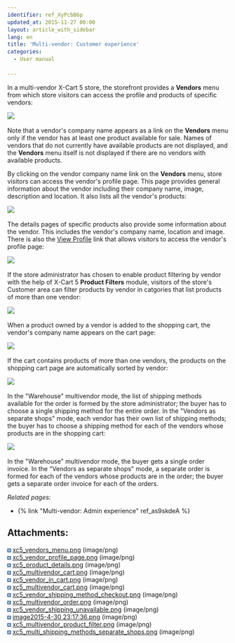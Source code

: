 ```yaml
---
identifier: ref_XyPcbB6p
updated_at: 2015-11-27 00:00
layout: article_with_sidebar
lang: en
title: 'Multi-vendor: Customer experience'
categories:
  - User manual

---
```



In a multi-vendor X-Cart 5 store, the storefront provides a **Vendors** menu from which store visitors can access the profile and products of specific vendors:

![]({{site.baseurl}}/attachments/8749408/8717013.png?effects=drop-shadow)

Note that a vendor's company name appears as a link on the **Vendors** menu only if the vendor has at least one product available for sale. Names of vendors that do not currently have available products are not displayed, and the **Vendors** menu itself is not displayed if there are no vendors with available products.

By clicking on the vendor company name link on the **Vendors** menu, store visitors can access the vendor's profile page. This page provides general information about the vendor including their company name, image, description and location. It also lists all the vendor's products:

![]({{site.baseurl}}/attachments/8749408/8717014.png?effects=drop-shadow)

The details pages of specific products also provide some information about the vendor. This includes the vendor's company name, location and image. There is also the <u>View Profile</u> link that allows visitors to access the vendor's profile page:

![]({{site.baseurl}}/attachments/8749408/8717015.png?effects=drop-shadow)

If the store administrator has chosen to enable product filtering by vendor with the help of X-Cart 5 **Product Filters** module, visitors of the store's Customer area can filter products by vendor in catgories that list products of more than one vendor:

![]({{site.baseurl}}/attachments/8749408/8717256.png?effects=drop-shadow)

When a product owned by a vendor is added to the shopping cart, the vendor's company name appears on the cart page:

![]({{site.baseurl}}/attachments/8749408/8717250.png?effects=drop-shadow)

If the cart contains products of more than one vendors, the products on the shopping cart page are automatically sorted by vendor:

![]({{site.baseurl}}/attachments/8749408/8717249.png?effects=drop-shadow)

In the "Warehouse" multivendor mode, the list of shipping methods available for the order is formed by the store administrator; the buyer has to choose a single shipping method for the entire order. In the "Vendors as separate shops" mode, each vendor has their own list of shipping methods; the buyer has to choose a shipping method for each of the vendors whose products are in the shopping cart:

![]({{site.baseurl}}/attachments/8749408/8719639.png?effects=drop-shadow)

In the "Warehouse" multivendor mode, the buyer gets a single order invoice. In the "Vendors as separate shops" mode, a separate order is formed for each of the vendors whose products are in the order; the buyer gets a separate order invoice for each of the orders.

_Related pages:_

*   {% link "Multi-vendor: Admin experience" ref_as9skdeA %}

## Attachments:

![](images/icons/bullet_blue.gif) [xc5_vendors_menu.png]({{site.baseurl}}/attachments/8749408/8717013.png) (image/png)  
![](images/icons/bullet_blue.gif) [xc5_vendor_profile_page.png]({{site.baseurl}}/attachments/8749408/8717014.png) (image/png)  
![](images/icons/bullet_blue.gif) [xc5_product_details.png]({{site.baseurl}}/attachments/8749408/8717015.png) (image/png)  
![](images/icons/bullet_blue.gif) [xc5_multivendor_cart.png]({{site.baseurl}}/attachments/8749408/8717251.png) (image/png)  
![](images/icons/bullet_blue.gif) [xc5_vendor_in_cart.png]({{site.baseurl}}/attachments/8749408/8717250.png) (image/png)  
![](images/icons/bullet_blue.gif) [xc5_multivendor_cart.png]({{site.baseurl}}/attachments/8749408/8717249.png) (image/png)  
![](images/icons/bullet_blue.gif) [xc5_vendor_shipping_method_checkout.png]({{site.baseurl}}/attachments/8749408/8717252.png) (image/png)  
![](images/icons/bullet_blue.gif) [xc5_multivendor_order.png]({{site.baseurl}}/attachments/8749408/8717253.png) (image/png)  
![](images/icons/bullet_blue.gif) [xc5_vendor_shipping_unavailable.png]({{site.baseurl}}/attachments/8749408/8717254.png) (image/png)  
![](images/icons/bullet_blue.gif) [image2015-4-30 23:17:36.png]({{site.baseurl}}/attachments/8749408/8717255.png) (image/png)  
![](images/icons/bullet_blue.gif) [xc5_multivendor_product_filter.png]({{site.baseurl}}/attachments/8749408/8717256.png) (image/png)  
![](images/icons/bullet_blue.gif) [xc5_multi_shipping_methods_separate_shops.png]({{site.baseurl}}/attachments/8749408/8719639.png) (image/png)